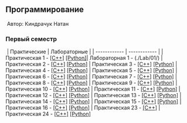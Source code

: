 ## Программирование
​
Автор: Киндрачук Натан
​
### Первый семестр
​
| Практические | Лабораторные |
| ------------ | ------------ |
| Практическая 1 - [[C++]](./Practice/01/C++/) [[Python]](./Practice/01/Python/)| Лабораторная 1 - (./Lab/01/) 
| Практическая 2 - [[C++]](./Practice/02/C++/) [[Python]](./Practice/02/Python/)
| Практическая 3 - [[C++]](./Practice/03/C++/) [[Python]](./Practice/03/Python/)
| Практическая 4 - [[C++]](./Practice/04/C++/) [[Python]](./Practice/04/Python/)
| Практическая 5 - [[C++]](./Practice/05/C++/) [[Python]](./Practice/05/Python/)
| Практическая 6 - [[C++]](./Practice/06/C++/) [[Python]](./Practice/06/Python/) 
| Практическая 7 - [[C++]](./Practice/07/C++/) [[Python]](./Practice/07/Python/) 
| Практическая 8 - [[C++]](./Practice/08/C++/) [[Python]](./Practice/08/Python/) 
| Практическая 9 - [[C++]](./Practice/09/C++/) [[Python]](./Practice/09/Python/) 
| Практическая 10 - [[C++]](./Practice/10/C++/) [[Python]](./Practice/10/Python/) 
| Практическая 11 - [[C++]](./Practice/11/C++/) [[Python]](./Practice/11/Python/) 
| Практическая 12 - [[C++]](./Practice/12/C++/) [[Python]](./Practice/12/Python/) 
| Практическая 13 - [[C++]](./Practice/13/C++/) [[Python]](./Practice/13/Python/)
| Практическая 14 - [[C++]](./Practice/14/C++/) [[Python]](./Practice/14/Python/) 
| Практическая 15 - [[C++]](./Practice/15/C++/) [[Python]](./Practice/15/Python/) 
| Практическая 16 - [[C++]](./Practice/16/C++/) [[Python]](./Practice/16/Python/) 
| Практическая 23 - [[C++]](./Practice/23/)
| Практическая 24 - [[C++]](./Practice/24/C++/) [[Python]](./Practice/24/Python/) 
